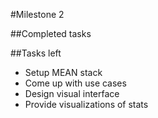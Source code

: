 #Milestone 2

##Completed tasks

##Tasks left
* Setup MEAN stack
* Come up with use cases
* Design visual interface
* Provide visualizations of stats
